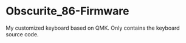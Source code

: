# Obscurite_86-Firmware
My customized keyboard based on QMK. Only contains the keyboard source code.
